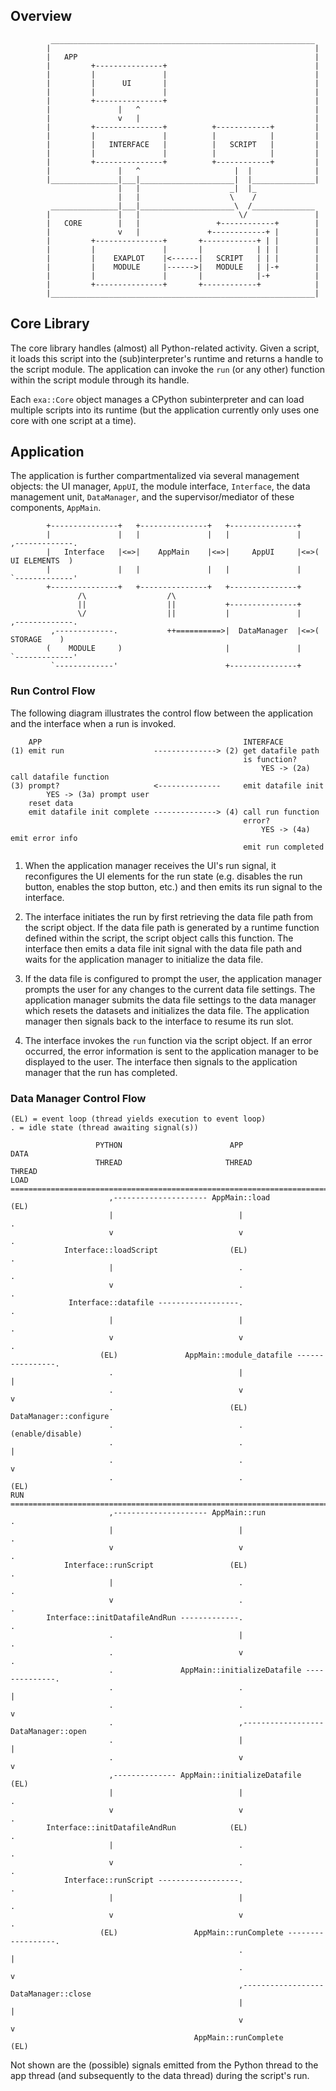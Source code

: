 ## Overview
```
         ___________________________________________________________
        |                                                           |
        |   APP                                                     |
        |         +---------------+                                 |
        |         |               |                                 |
        |         |      UI       |                                 |
        |         |               |                                 |
        |         +---------------+                                 |
        |               |   ^                                       |
        |               v   |                                       |
        |         +---------------+          +------------+         |
        |         |               |          |            |         |
        |         |   INTERFACE   |          |   SCRIPT   |         |
        |         |               |          |            |         |
        |         +---------------+          +------------+         |
        |               |   ^                     |  |              |
        |_______________|___|_____________________|  |______________|
                        |   |                    _|  |_
                        |   |                    \    /
         _______________|___|_____________________\  /______________
        |               |   |                      \/               |
        |   CORE        |   |                 +------------+        |
        |               v   |               +------------+ |        |
        |         +---------------+       +------------+ | |        |
        |         |               |       |            | | |        |
        |         |    EXAPLOT    |<------|   SCRIPT   | | |        |
        |         |    MODULE     |------>|   MODULE   | |-+        |
        |         |               |       |            |-+          |
        |         +---------------+       +------------+            |
        |___________________________________________________________|
```


## Core Library
The core library handles (almost) all Python-related activity. Given a script, it loads this script
into the (sub)interpreter's runtime and returns a handle to the script module. The application can
invoke the `run` (or any other) function within the script module through its handle.

Each `exa::Core` object manages a CPython subinterpreter and can load multiple scripts into its
runtime (but the application currently only uses one core with one script at a time).


## Application
The application is further compartmentalized via several management objects: the UI manager,
`AppUI`, the module interface, `Interface`, the data management unit, `DataManager`, and the
supervisor/mediator of these components, `AppMain`.
```
        +---------------+   +---------------+   +---------------+
        |               |   |               |   |               |    ,-------------.
        |   Interface   |<=>|    AppMain    |<=>|     AppUI     |<=>(  UI ELEMENTS  )
        |               |   |               |   |               |    `-------------'
        +---------------+   +---------------+   +---------------+
               /\                  /\
               ||                  ||           +---------------+
               \/                  ||           |               |    ,-------------.
         ,-------------.           ++==========>|  DataManager  |<=>(    STORAGE    )
        (    MODULE     )                       |               |    `-------------'
         `-------------'                        +---------------+
```


### Run Control Flow
The following diagram illustrates the control flow between the application and the interface when a
run is invoked.
```
    APP                                             INTERFACE
(1) emit run                    --------------> (2) get datafile path
                                                    is function?
                                                        YES -> (2a) call datafile function
(3) prompt?                     <--------------     emit datafile init
        YES -> (3a) prompt user
    reset data
    emit datafile init complete --------------> (4) call run function
                                                    error?
                                                        YES -> (4a) emit error info
                                                    emit run completed
```

1. When the application manager receives the UI's run signal, it reconfigures the UI elements for 
the run state (e.g. disables the run button, enables the stop button, etc.) and then emits its run 
signal to the interface.

2. The interface initiates the run by first retrieving the data file path from the script object. 
If the data file path is generated by a runtime function defined within the script, the script 
object calls this function. The interface then emits a data file init signal with the data file 
path and waits for the application manager to initialize the data file.

3. If the data file is configured to prompt the user, the application manager prompts the user for 
any changes to the current data file settings. The application manager submits the data file 
settings to the data manager which resets the datasets and initializes the data file. The 
application manager then signals back to the interface to resume its run slot.

4. The interface invokes the `run` function via the script object. If an error occurred, the error 
information is sent to the application manager to be displayed to the user. The interface then 
signals to the application manager that the run has completed.


### Data Manager Control Flow
```
(EL) = event loop (thread yields execution to event loop)
. = idle state (thread awaiting signal(s))

                   PYTHON                        APP                          DATA
                   THREAD                       THREAD                       THREAD
LOAD ==============================================================================================
                      ,--------------------- AppMain::load                    (EL)
                      |                            |                            .
                      v                            v                            .
            Interface::loadScript                (EL)                           .
                      |                            .                            .
                      v                            .                            .
             Interface::datafile ------------------.                            .
                      |                            |                            .
                      v                            v                            .
                    (EL)               AppMain::module_datafile ----------------.
                      .                            |                            |
                      .                            v                            v
                      .                          (EL)                DataManager::configure
                      .                            .                    (enable/disable)
                      .                            .                            |
                      .                            .                            v
                      .                            .                          (EL)
RUN ===============================================================================================
                      ,--------------------- AppMain::run                       .
                      |                            |                            .
                      v                            v                            .
            Interface::runScript                 (EL)                           .
                      |                            .                            .
                      v                            .                            .
        Interface::initDatafileAndRun -------------.                            .
                      .                            |                            .
                      .                            v                            .
                      .               AppMain::initializeDatafile --------------.
                      .                            .                            |
                      .                            .                            v
                      .                            ,------------------ DataManager::open
                      .                            |                            |
                      .                            v                            v
                      ,-------------- AppMain::initializeDatafile             (EL)
                      |                            |                            .
                      v                            v                            .
        Interface::initDatafileAndRun            (EL)                           .
                      |                            .                            .
                      v                            .                            .
            Interface::runScript ------------------.                            .
                      |                            |                            .
                      v                            v                            .
                    (EL)                 AppMain::runComplete ------------------.
                                                   .                            |
                                                   .                            v
                                                   ,------------------ DataManager::close
                                                   |                            |
                                                   v                            v
                                         AppMain::runComplete                 (EL)
```

Not shown are the (possible) signals emitted from the Python thread to the app thread (and
subsequently to the data thread) during the script's run.
